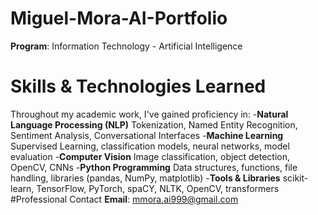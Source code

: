 # Miguel-Mora-AI-Portfolio
**Program**: Information Technology - Artificial Intelligence
# Skills & Technologies Learned
Throughout my academic work, I've gained proficiency in:
-**Natural Language Processing (NLP)** 
Tokenization, Named Entity Recognition, Sentiment Analysis, Conversational Interfaces
-**Machine Learning** 
Supervised Learning, classification models, neural networks, model evaluation
-**Computer Vision** 
Image classification, object detection, OpenCV, CNNs
-**Python Programming** 
Data structures, functions, file handling, libraries (pandas, NumPy, matplotlib)
-**Tools & Libraries** 
scikit-learn, TensorFlow, PyTorch, spaCY, NLTK, OpenCV, transformers
#Professional Contact 
**Email**: mmora.ai999@gmail.com
